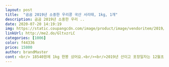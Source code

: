```yaml
---
layout: post 
title:  "곰곰 2019년 소중한 우리콩 국산 서리태, 1kg, 1개" 
description: 곰곰 2019년 소중한 우리 ..
date: 2020-07-20 14:19:19 
img: https://static.coupangcdn.com/image/product/image/vendoritem/2019/03/05/4403859257/2dc20538-6e24-4254-84a3-a73f83afa5f6.jpg 
linkUrl: http://me2.do/GltvzrLC 
categories: [1006] 
color: f44336 
price: 15800 
author: brandMaster 
cont: <br/> 18540원에 1kg 한봉 샀어요.<br/><br/>2019년 산이고 포장일자는 12월초네요<br/>국산 서리태구요,<br/>그리고 지퍼백 형식이라 보관하고 먹기에도 좋을 것 같아요!<br/>그새 가격이 내려서 16000원 하네요ㅋ<br/>근처에 재래시장이 없어 매번 대형마트에서 구매했는데<br/>깔끔 매끈하고 윤기도 나는 게<br/>깨지고 찌그러진 것 별로 없이 아주 좋은 서리태가 왔어요<br/>또 팔랑귀인 제가 혹해서 사본거거든요.<br/><br/>맛이야 먹어봐야 알 것 같지만 우선 육안상으로 확인되는 상태는 매우 괜찮네요<br/>맛있으면 재구매 하러 다시 오겠습니다.<br/><br/>밤에 주문하고 다음날 새벽에 받을 수 있으니<br/>방송에 나온 레시피대로 해서 먹어보고<br/>불리느라 좀 덜어내고 1.<br/>3리터 저장용기에 넣으니<br/>상품 받고 보니 서리태 깨끗하게 잘 포장되어 있네요.<br/><br/> 
---
```

 